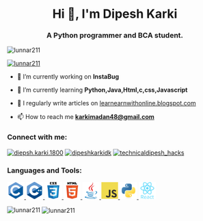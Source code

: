 <h1 align="center">Hi 👋, I'm Dipesh Karki</h1>
<h3 align="center">A Python programmer and BCA student.</h3>

<p align="left"> <img src="https://komarev.com/ghpvc/?username=lunnar211&label=Profile%20views&color=0e75b6&style=flat" alt="lunnar211" /> </p>

<p align="left"> <a href="https://github.com/ryo-ma/github-profile-trophy"><img src="https://github-profile-trophy.vercel.app/?username=lunnar211" alt="lunnar211" /></a> </p>

- 🔭 I’m currently working on **InstaBug**

- 🌱 I’m currently learning **Python,Java,Html,c,css,Javascript**

- 📝 I regularly write articles on [learnearnwithonline.blogspot.com](learnearnwithonline.blogspot.com)

- 📫 How to reach me **karkimadan48@gmail.com**

<h3 align="left">Connect with me:</h3>
<p align="left">
<a href="https://fb.com/diepsh.karki.1800" target="blank"><img align="center" src="https://raw.githubusercontent.com/rahuldkjain/github-profile-readme-generator/master/src/images/icons/Social/facebook.svg" alt="diepsh.karki.1800" height="30" width="40" /></a>
<a href="https://instagram.com/dipeshkarkidk" target="blank"><img align="center" src="https://raw.githubusercontent.com/rahuldkjain/github-profile-readme-generator/master/src/images/icons/Social/instagram.svg" alt="dipeshkarkidk" height="30" width="40" /></a>
<a href="https://www.youtube.com/c/technicaldipesh_hacks" target="blank"><img align="center" src="https://raw.githubusercontent.com/rahuldkjain/github-profile-readme-generator/master/src/images/icons/Social/youtube.svg" alt="technicaldipesh_hacks" height="30" width="40" /></a>
</p>

<h3 align="left">Languages and Tools:</h3>
<p align="left"> <a href="https://www.cprogramming.com/" target="_blank" rel="noreferrer"> <img src="https://raw.githubusercontent.com/devicons/devicon/master/icons/c/c-original.svg" alt="c" width="40" height="40"/> </a> <a href="https://www.w3schools.com/cpp/" target="_blank" rel="noreferrer"> <img src="https://raw.githubusercontent.com/devicons/devicon/master/icons/cplusplus/cplusplus-original.svg" alt="cplusplus" width="40" height="40"/> </a> <a href="https://www.w3schools.com/css/" target="_blank" rel="noreferrer"> <img src="https://raw.githubusercontent.com/devicons/devicon/master/icons/css3/css3-original-wordmark.svg" alt="css3" width="40" height="40"/> </a> <a href="https://www.w3.org/html/" target="_blank" rel="noreferrer"> <img src="https://raw.githubusercontent.com/devicons/devicon/master/icons/html5/html5-original-wordmark.svg" alt="html5" width="40" height="40"/> </a> <a href="https://www.java.com" target="_blank" rel="noreferrer"> <img src="https://raw.githubusercontent.com/devicons/devicon/master/icons/java/java-original.svg" alt="java" width="40" height="40"/> </a> <a href="https://developer.mozilla.org/en-US/docs/Web/JavaScript" target="_blank" rel="noreferrer"> <img src="https://raw.githubusercontent.com/devicons/devicon/master/icons/javascript/javascript-original.svg" alt="javascript" width="40" height="40"/> </a> <a href="https://www.python.org" target="_blank" rel="noreferrer"> <img src="https://raw.githubusercontent.com/devicons/devicon/master/icons/python/python-original.svg" alt="python" width="40" height="40"/> </a> <a href="https://reactjs.org/" target="_blank" rel="noreferrer"> <img src="https://raw.githubusercontent.com/devicons/devicon/master/icons/react/react-original-wordmark.svg" alt="react" width="40" height="40"/> </a> </p>

<p><img align="left" src="https://github-readme-stats.vercel.app/api/top-langs?username=lunnar211&show_icons=true&locale=en&layout=compact" alt="lunnar211" /></p>

<p>&nbsp;<img align="center" src="https://github-readme-stats.vercel.app/api?username=lunnar211&show_icons=true&locale=en" alt="lunnar211" /></p>
